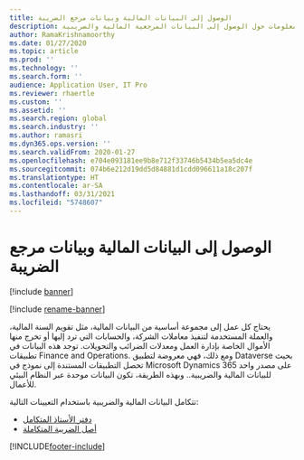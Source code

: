 ```yaml
---
title: الوصول إلى البيانات المالية وبيانات مرجع الضريبة
description: يوفر هذا الموضوع معلومات حول الوصول إلى البيانات المرجعية المالية والضريبية.
author: RamaKrishnamoorthy
ms.date: 01/27/2020
ms.topic: article
ms.prod: ''
ms.technology: ''
ms.search.form: ''
audience: Application User, IT Pro
ms.reviewer: rhaertle
ms.custom: ''
ms.assetid: ''
ms.search.region: global
ms.search.industry: ''
ms.author: ramasri
ms.dyn365.ops.version: ''
ms.search.validFrom: 2020-01-27
ms.openlocfilehash: e704e093181ee9b8e712f33746b5434b5ea5dc4e
ms.sourcegitcommit: 074b6e212d19dd5d84881d1cdd096611a18c207f
ms.translationtype: HT
ms.contentlocale: ar-SA
ms.lasthandoff: 03/31/2021
ms.locfileid: "5748607"
---
```

# <a name="access-to-finance-and-tax-reference-data"></a>الوصول إلى البيانات المالية وبيانات مرجع الضريبة

[!include [banner](../../includes/banner.md)]

[!include [rename-banner](~/includes/cc-data-platform-banner.md)]

يحتاج كل عمل إلى مجموعة أساسية من البيانات المالية، مثل تقويم السنة المالية، والعملة المستخدمة لتنفيذ معاملات الشركة، والحسابات التي ترد إليها أو تخرج منها الأموال الخاصة بإدارة العمل ومعدلات الضرائب والتحويلات. توجد هذه البيانات في تطبيقات Finance and Operations. ومع ذلك، فهي معروضة لتطبيق Dataverse بحيث تحصل التطبيقات المستندة إلى نموذج في Microsoft Dynamics 365 على مصدر واحد للبيانات المالية والضريبية.. وبهذه الطريقة، تكون البيانات موحدة عبر النظام البيئي للأعمال. 

تتكامل البيانات المالية والضريبية باستخدام التعيينات التالية:

+ [دفتر الأستاذ المتكامل](ledger-mapping.md)
+ [أصل الضريبة المتكاملة](tax-mapping.md)


[!INCLUDE[footer-include](../../../../includes/footer-banner.md)]